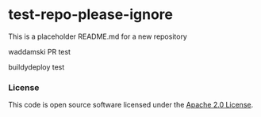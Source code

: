 
# test-repo-please-ignore

This is a placeholder README.md for a new repository


waddamski PR test

buildydeploy test


### License

This code is open source software licensed under the [Apache 2.0 License]("http://www.apache.org/licenses/LICENSE-2.0.html").
